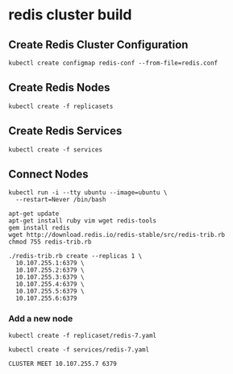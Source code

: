 # redis cluster build

## Create Redis Cluster Configuration

```
kubectl create configmap redis-conf --from-file=redis.conf
```

## Create Redis Nodes

```
kubectl create -f replicasets
```

## Create Redis Services

```
kubectl create -f services
```

## Connect Nodes

```
kubectl run -i --tty ubuntu --image=ubuntu \
  --restart=Never /bin/bash
```

```
apt-get update
apt-get install ruby vim wget redis-tools
gem install redis
wget http://download.redis.io/redis-stable/src/redis-trib.rb
chmod 755 redis-trib.rb
```

```
./redis-trib.rb create --replicas 1 \
  10.107.255.1:6379 \
  10.107.255.2:6379 \
  10.107.255.3:6379 \
  10.107.255.4:6379 \
  10.107.255.5:6379 \
  10.107.255.6:6379
```

### Add a new node

```
kubectl create -f replicaset/redis-7.yaml
```

```
kubectl create -f services/redis-7.yaml
```

```
CLUSTER MEET 10.107.255.7 6379
```
